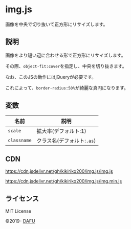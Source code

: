 # img.js
画像を中央で切り抜いて正方形にリサイズします。

## 説明

画像をより短い辺に合わせる形で正方形にリサイズします。

その際、`object-fit:cover`を指定し、中央を切り抜きます。

なお、このJSの動作にはjQueryが必要です。

これによって、`border-radius:50%`が綺麗な真円になります。

## 変数

|名前 |説明 |
|---|---|
|`scale` |拡大率(デフォルト:1)|
|`classname`|クラス名(デフォルト:`.as`)|

## CDN
https://cdn.jsdelivr.net/gh/kikiriko200/img.js/img.js

https://cdn.jsdelivr.net/gh/kikiriko200/img.js/img.min.js

## ライセンス
MIT License

&copy;2019- [DAFU](https://github.com/kikiriko200/)
